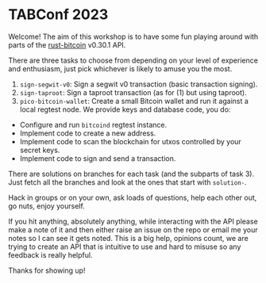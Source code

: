 TABConf 2023
============

Welcome! The aim of this workshop is to have some fun playing around with parts of the
[rust-bitcoin](https://docs.rs/bitcoin/0.30.1/bitcoin/index.html) v0.30.1 API.

There are three tasks to choose from depending on your level of experience and enthusiasm, just pick
whichever is likely to amuse you the most.

1. `sign-segwit-v0`: Sign a segwit v0 transaction (basic transaction signing).
2. `sign-taproot`: Sign a taproot transaction (as for (1) but using taproot).
3. `pico-bitcoin-wallet`: Create a small Bitcoin wallet and run it against a local regtest node. We
   provide keys and database code, you do:

  - Configure and run `bitcoind` regtest instance.
  - Implement code to create a new address.
  - Implement code to scan the blockchain for utxos controlled by your secret keys.
  - Implement code to sign and send a transaction.

There are solutions on branches for each task (and the subparts of task 3). Just fetch all the
branches and look at the ones that start with `solution-`.

Hack in groups or on your own, ask loads of questions, help each other out, go nuts, enjoy yourself.

If you hit anything, absolutely anything, while interacting with the API please make a note of it
and then either raise an issue on the repo or email me your notes so I can see it gets noted. This
is a big help, opinions count, we are trying to create an API that is intuitive to use and hard to
misuse so any feedback is really helpful.

Thanks for showing up!
